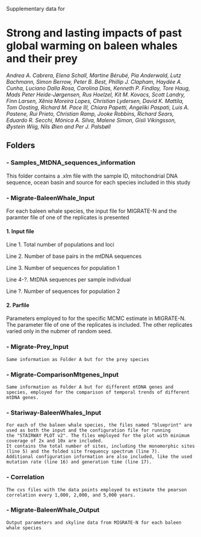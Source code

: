 Supplementary data for
# Strong and lasting impacts of past global warming on baleen whales and their prey

*Andrea A. Cabrera, Elena Schall, Martine Bérubé, Pia Anderwald, Lutz Bachmann, Simon Berrow, Peter B. Best, Phillip J. Clapham, Haydée A. Cunha, Luciano Dalla Rosa, Carolina Dias, Kenneth P. Findlay, Tore Haug, Mads Peter Heide-Jørgensen, Rus Hoelzel, Kit M. Kovacs, Scott Landry, Finn Larsen, Xênia Moreira Lopes, Christian Lydersen, David K. Mattila, Tom Oosting, Richard M. Pace III, Chiara Papetti, Angeliki Paspati, Luis A. Pastene, Rui Prieto, Christian Ramp, Jooke Robbins, Richard Sears, Eduardo R. Secchi, Mónica A. Silva, Malene Simon, Gísli Víkingsson, Øystein Wiig, Nils Øien and Per J. Palsbøll* 



## Folders
### - Samples_MtDNA_sequences_information
	
This folder contains a .xlm file with the sample ID, mitochondrial DNA sequence, ocean basin and source for each species included in this study
	
### - Migrate-BaleenWhale_Input
	
For each baleen whale species, the input file for MIGRATE-N and the paramter file of one of the replicates is presented
	
#### 1. Input file
	
Line 1. Total number of populations and loci

Line 2. Number of base pairs in the mtDNA sequences

Line 3. Number of sequences for population 1

Line 4-?. MtDNA sequences per sample individual

Line ?. Number of sequences for population 2
	
	
#### 2. Parfile
	
Parameters employed to for the specific MCMC estimate in MIGRATE-N. The parameter file of one of the replicates is included. 
The other replicates varied only in the nubmer of random seed.

### - Migrate-Prey_Input

	Same information as Folder A but for the prey species 
	
### - Migrate-ComparisonMtgenes_Input

	Same information as Folder A but for different mtDNA genes and species, employed for the comparison of temporal trends of different mtDNA genes.

### - Stariway-BaleenWhales_Input

	For each of the baleen whale species, the files named "blueprint" are used as both the input and the configuration file for running 
	the "STAIRWAY PLOT v2". The files employed for the plot with minimum coverage of 2x and 10x are included. 
	It contains the total number of sites, including the monomorphic sites (line 5) and the folded site frequency spectrum (line 7).
	Additional configuration information are also included, like the used mutation rate (line 16) and generation time (line 17).

### - Correlation

	The cvs files with the data points employed to estimate the pearson correlation every 1,000, 2,000, and 5,000 years.

### - Migrate-BaleenWhale_Output

	Output parameters and skyline data from MIGRATE-N for each baleen whale species

